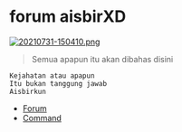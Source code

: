 # forum aisbirXD
[![20210731-150410.png](https://i.postimg.cc/zf29GPtH/20210731-150410.png)](https://postimg.cc/zLWddp1q)
> Semua apapun itu akan dibahas disini
```
Kejahatan atau apapun
Itu bukan tanggung jawab
Aisbirkun
```
* [Forum](https://github.com/AisbirXD/forum/issues/1)
* [Command](https://github.com/AisbirXD/forum/issues/2)
